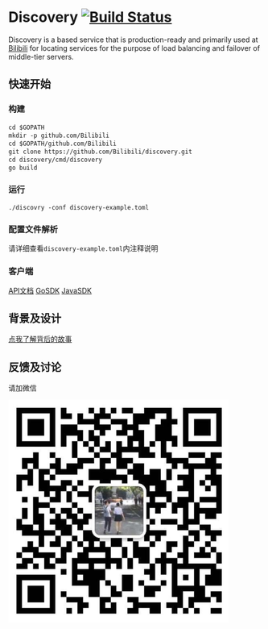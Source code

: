 # Discovery [![Build Status](https://travis-ci.org/Bilibili/discovery.svg?branch=master)](https://travis-ci.org/Bilibili/discovery)

Discovery is a based service that is production-ready and primarily used at [Bilibili](https://www.bilibili.com/) for locating services for the purpose of load balancing and failover of middle-tier servers.

## 快速开始

### 构建
```shell
cd $GOPATH
mkdir -p github.com/Bilibili
cd $GOPATH/github.com/Bilibili
git clone https://github.com/Bilibili/discovery.git
cd discovery/cmd/discovery
go build
```

### 运行
```shell
./discovry -conf discovery-example.toml
```

### 配置文件解析

请详细查看`discovery-example.toml`内注释说明

### 客户端 

[API文档](api.md)
[GoSDK](naming/client.go)
[JavaSDK](http://git.bilibili.co/wanghuan01/discovery)

## 背景及设计

[点我了解背后的故事](intro.md)

## 反馈及讨论

请加微信

![wechat](discovery_wechat.png)
